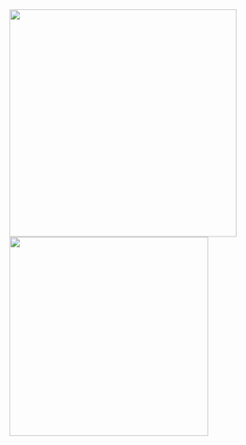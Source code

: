 <a href="https://github.com/darmawan06/">
  <img align="center" width = "400px " src="https://github-readme-stats.vercel.app/api/top-langs/?username=darmawan06&langs_count=8"/>
</a>

<a href="https://github.com/darmawan06/">
  <img align="center" width = "350px " src="https://github-readme-stats.vercel.app/api/top-langs/?username=darmawan06&layout=compact&&theme=vue-dark" />
</a>
